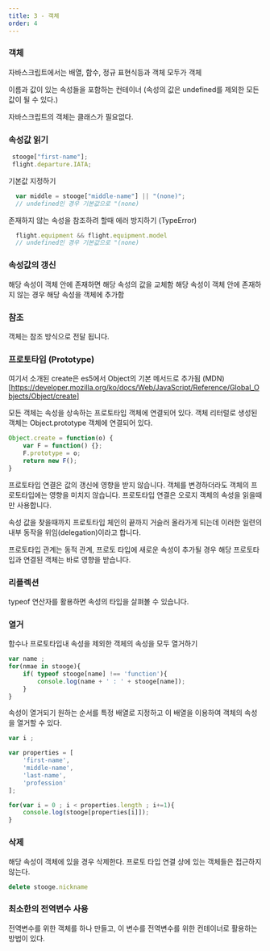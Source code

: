 ```yaml
---
title: 3 - 객체  
order: 4 
---
```


### 객체 

자바스크립트에서는 배열, 함수, 정규 표현식등과 객체 모두가 객체

이름과 값이 있는 속성들을 포함하는 컨테이너 
(속성의 값은 undefined를 제외한 모든 값이 될 수 있다.)

자바스크립트의 객체는 클래스가 필요없다. 

### 속성값 읽기

```javascript
 stooge["first-name"];
 flight.departure.IATA;
```

기본값 지정하기 
```javascript
  var middle = stooge["middle-name"] || "(none)"; 
  // undefined인 경우 기본값으로 "(none)
```

존재하지 않는 속성을 참조하려 할때 에러 방지하기 (TypeError)
```javascript
  flight.equipment && flight.equipment.model
  // undefined인 경우 기본값으로 "(none)
```

### 속성값의 갱신 

해당 속성이 객체 안에 존재하면 해당 속성의 값을 교체함
해당 속성이 객체 안에 존재하지 않는 경우 해당 속성을 객체에 추가함

### 참조

객체는 참조 방식으로 전달 됩니다. 

### 프로토타입 (Prototype)

여기서 소개된 create은 es5에서 Object의 기본 메서드로 추가됨 
(MDN)[https://developer.mozilla.org/ko/docs/Web/JavaScript/Reference/Global_Objects/Object/create]

모든 객체는 속성을 상속하는 프로토타입 객체에 연결되어 있다. 
객체 리터럴로 생성된 객체는 Object.prototype 객체에 연결되어 있다. 

```javascript
Object.create = function(o) {
    var F = function() {}; 
    F.prototype = o; 
    return new F(); 
}
```

프로토타입 연결은 값의 갱신에 영향을 받지 않습니다. 객체를 변경하더라도 객체의 프로토타입에는 영향을 미치지 않습니다. 
프로토타입 연결은 오로지 객체의 속성을 읽을때만 사용합니다.  

속성 값을 찾을때까지 프로토타입 체인의 끝까지 거슬러 올라가게 되는데 이러한 일련의 내부 동작을
위임(delegation)이라고 합니다. 

프로토타입 관계는 동적 관계, 프로토 타입에 새로운 속성이 추가될 경우 해당 프로토타입과 연결된 객체는 
바로 영향을 받습니다. 

### 리플렉션 

typeof 연산자를 활용하면 속성의 타입을 살펴볼 수 있습니다. 

### 열거 

함수나 프로토타입내 속성을 제외한 객체의 속성을 모두 열거하기 

```javascript
var name ; 
for(nmae in stooge){
    if( typeof stooge[name] !== 'function'){
        console.log(name + ' : ' + stooge[name]);
    }
}
```

속성이 열거되기 원하는 순서를 특정 배열로 지정하고 이 배열을 이용하여 객체의 속성을 열거할 수 있다. 

```javascript
var i ; 

var properties = [
    'first-name', 
    'middle-name',
    'last-name', 
    'profession'
];

for(var i = 0 ; i < properties.length ; i+=1){
    console.log(stooge[properties[i]]);
}
```

### 삭제 

해당 속성이 객체에 있을 경우 삭제한다. 
프로토 타입 연결 상에 있는 객체들은 접근하지 않는다. 

```javascript
delete stooge.nickname
```

### 최소한의 전역변수 사용 

전역변수를 위한 객체를 하나 만들고, 이 변수를 전역변수를 위한 컨테이너로 활용하는 
방법이 있다. 


